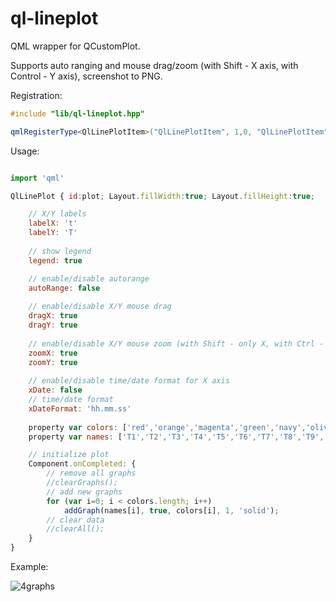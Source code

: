 # ql-lineplot
QML wrapper for QCustomPlot.

Supports auto ranging and mouse drag/zoom (with Shift - X axis, with Control - Y axis), screenshot to PNG.

Registration:

```c++
#include "lib/ql-lineplot.hpp"

qmlRegisterType<QlLinePlotItem>("QlLinePlotItem", 1,0, "QlLinePlotItem");
```


Usage:

```Javascript

import 'qml'

QlLinePlot { id:plot; Layout.fillWidth:true; Layout.fillHeight:true;

	// X/Y labels
	labelX: 't'
	labelY: 'T'
	
	// show legend
	legend: true

	// enable/disable autorange
	autoRange: false
	
	// enable/disable X/Y mouse drag
	dragX: true
	dragY: true
	
	// enable/disable X/Y mouse zoom (with Shift - only X, with Ctrl - only Y)
	zoomX: true
	zoomY: true
	
	// enable/disable time/date format for X axis
	xDate: false
	// time/date format
	xDateFormat: 'hh.mm.ss'
	
	property var colors: ['red','orange','magenta','green','navy','olive','blue','cyan','brown','black']
	property var names: ['T1','T2','T3','T4','T5','T6','T7','T8','T9','T10']

	// initialize plot
	Component.onCompleted: {
		// remove all graphs
		//clearGraphs();
		// add new graphs
		for (var i=0; i < colors.length; i++)
			addGraph(names[i], true, colors[i], 1, 'solid');
		// clear data
		//clearAll();
	}
}
```

Example:

![4graphs](https://raw.github.com/ncp1402/ql-lineplot/master/doc/pics/pic01.png)

